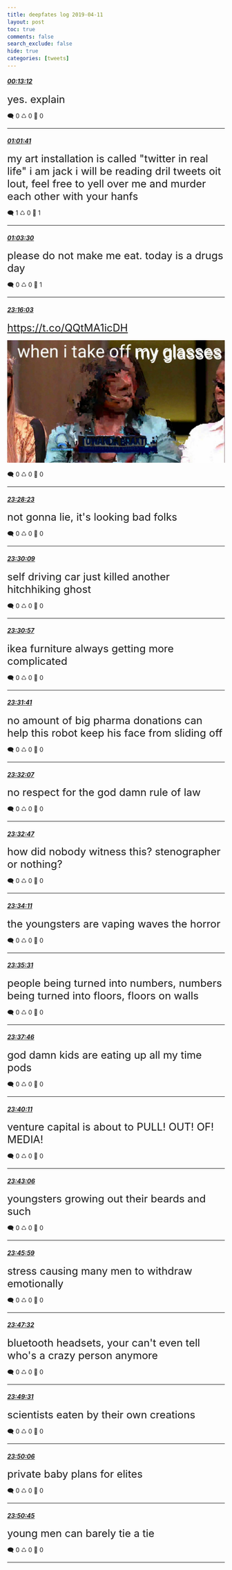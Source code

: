```yaml
---
title: deepfates log 2019-04-11
layout: post
toc: true
comments: false
search_exclude: false
hide: true
categories: [tweets]
---
```



#### <a href = "https://twitter.com/deepfates/status/1116222650152411136">*00:13:12*</a>

<font size="5">yes. explain</font>



🗨️ 0 ♺ 0 🤍  0   

---
    
#### <a href = "https://twitter.com/deepfates/status/1116234848660676609">*01:01:41*</a>

<font size="5">my art installation is called "twitter in real life" i am jack i will be reading dril tweets oit lout, feel free to yell over me and murder each other with your hanfs</font>



🗨️ 1 ♺ 0 🤍  1   

---
    
#### <a href = "https://twitter.com/deepfates/status/1116235306556989440">*01:03:30*</a>

<font size="5">please do not make me eat. today is a drugs day</font>



🗨️ 0 ♺ 0 🤍  1   

---
    
#### <a href = "https://twitter.com/deepfates/status/1116570653115568128">*23:16:03*</a>

<font size="5"> https://t.co/QQtMA1icDH</font>

![image from twitter](/images/from_twitter/D37bE2ZU8AAHfBE.jpg)


🗨️ 0 ♺ 0 🤍  0   

---
    
#### <a href = "https://twitter.com/deepfates/status/1116573758997717000">*23:28:23*</a>

<font size="5">not gonna lie, it's looking bad folks</font>



🗨️ 0 ♺ 0 🤍  0   

---
    
#### <a href = "https://twitter.com/deepfates/status/1116574202750877696">*23:30:09*</a>

<font size="5">self driving car just killed another hitchhiking ghost</font>



🗨️ 0 ♺ 0 🤍  0   

---
    
#### <a href = "https://twitter.com/deepfates/status/1116574405964877825">*23:30:57*</a>

<font size="5">ikea furniture always getting more complicated</font>



🗨️ 0 ♺ 0 🤍  0   

---
    
#### <a href = "https://twitter.com/deepfates/status/1116574587469176832">*23:31:41*</a>

<font size="5">no amount of big pharma donations can help this robot keep his face from sliding off</font>



🗨️ 0 ♺ 0 🤍  0   

---
    
#### <a href = "https://twitter.com/deepfates/status/1116574697217376256">*23:32:07*</a>

<font size="5">no respect for the god damn rule of law</font>



🗨️ 0 ♺ 0 🤍  0   

---
    
#### <a href = "https://twitter.com/deepfates/status/1116574867325722625">*23:32:47*</a>

<font size="5">how did nobody witness this? stenographer or nothing?</font>



🗨️ 0 ♺ 0 🤍  0   

---
    
#### <a href = "https://twitter.com/deepfates/status/1116575218166722562">*23:34:11*</a>

<font size="5">the youngsters are vaping waves the horror</font>



🗨️ 0 ♺ 0 🤍  0   

---
    
#### <a href = "https://twitter.com/deepfates/status/1116575551995572224">*23:35:31*</a>

<font size="5">people being turned into numbers, numbers being turned into floors, floors on walls</font>



🗨️ 0 ♺ 0 🤍  0   

---
    
#### <a href = "https://twitter.com/deepfates/status/1116576118801195008">*23:37:46*</a>

<font size="5">god damn kids are eating up all my time pods</font>



🗨️ 0 ♺ 0 🤍  0   

---
    
#### <a href = "https://twitter.com/deepfates/status/1116576725477904387">*23:40:11*</a>

<font size="5">venture capital is about to PULL! OUT! OF! MEDIA!</font>



🗨️ 0 ♺ 0 🤍  0   

---
    
#### <a href = "https://twitter.com/deepfates/status/1116577460269641729">*23:43:06*</a>

<font size="5">youngsters growing out their beards and such</font>



🗨️ 0 ♺ 0 🤍  0   

---
    
#### <a href = "https://twitter.com/deepfates/status/1116578186815426561">*23:45:59*</a>

<font size="5">stress causing many men to withdraw emotionally</font>



🗨️ 0 ♺ 0 🤍  0   

---
    
#### <a href = "https://twitter.com/deepfates/status/1116578579117002753">*23:47:32*</a>

<font size="5">bluetooth headsets, your can't even tell who's a crazy person anymore</font>



🗨️ 0 ♺ 0 🤍  0   

---
    
#### <a href = "https://twitter.com/deepfates/status/1116579077161230338">*23:49:31*</a>

<font size="5">scientists eaten by their own creations</font>



🗨️ 0 ♺ 0 🤍  0   

---
    
#### <a href = "https://twitter.com/deepfates/status/1116579222212845568">*23:50:06*</a>

<font size="5">private baby plans for elites</font>



🗨️ 0 ♺ 0 🤍  0   

---
    
#### <a href = "https://twitter.com/deepfates/status/1116579386847682560">*23:50:45*</a>

<font size="5">young men can barely tie a tie</font>



🗨️ 0 ♺ 0 🤍  0   

---
    
            

